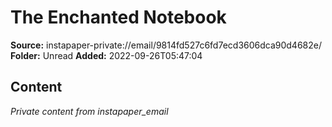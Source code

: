 # The Enchanted Notebook

**Source:** instapaper-private://email/9814fd527c6fd7ecd3606dca90d4682e/
**Folder:** Unread
**Added:** 2022-09-26T05:47:04




## Content
*Private content from instapaper_email*
